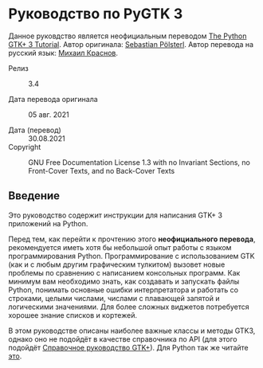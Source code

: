 # Руководство по PyGTK 3

Данное руковдство является неофициальным переводом [The Python GTK+ 3 Tutorial](https://python-gtk-3-tutorial.readthedocs.io/en/latest/index.html). Автор оригинала: [Sebastian Pölsterl](https://github.com/sebp). Автор перевода на русский язык: [Михаил Краснов](https://github.com/Linuxoid85).

<dl class="field-list simple">
<dt class="field-odd">Релиз</dt>
<dd class="field-odd"><p>3.4</p>
</dd>
<dt class="field-even">Дата перевода оригинала</dt>
<dd class="field-even"><p>05 авг. 2021</p>
</dd>
<dt class="field-even">Дата (перевод)</dt>
<dd class="field-even">30.08.2021</dd>
<dt class="field-odd">Copyright</dt>
<dd class="field-odd"><p>GNU Free Documentation License 1.3 with no Invariant Sections, no Front-Cover Texts, and no Back-Cover Texts</p>
</dd>
</dl>

## Введение

Это руководство содержит инструкции для написания GTK+ 3 приложений на Python.

Перед тем, как перейти к прочтению этого **неофициального перевода**, рекомендуется иметь хотя бы небольшой опыт работы с языком программирования Python. Программирование с использованием GTK (как и с любым другим графическим тулкитом) вызовет новые проблемы по сравнению с написанием консольных программ. Как минимум вам необходимо знать, как создавать и запускать файлы Python, понимать основные ошибки интерпретатора и работать со строками, целыми числами, числами с плавающей запятой и логическими значениями. Для более сложных виджетов потребуется хорошее знание списков и кортежей.

В этом руководстве описаны наиболее важные классы и методы GTK3, однако оно не подойдёт в качестве справочника по API (для этого подойдёт [Справочное руководство GTK+](https://developer.gnome.org/gtk3/stable/)). Для Python так же читайте [это](https://lazka.github.io/pgi-docs/).
